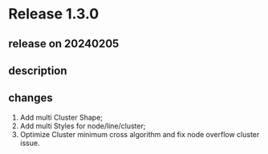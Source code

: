 # Release 1.3.0

## release on 20240205
## description
## changes
1. Add multi Cluster Shape;
2. Add multi Styles for node/line/cluster;
3. Optimize Cluster minimum cross algorithm and fix node overflow cluster issue.

